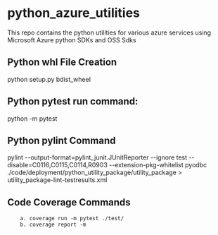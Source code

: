 # python_azure_utilities
This repo contains the python utilities for various azure services using Microsoft Azure python SDKs and OSS Sdks

## Python whl File Creation
python setup.py bdist_wheel

## Python pytest run command:
python -m pytest <filepath>

 ## Python pylint Command
   pylint --output-format=pylint_junit.JUnitReporter --ignore test --disable=C0116,C0115,C0114,R0903 --extension-pkg-whitelist pyodbc ./code/deployment/python_utility_package/utility_package > utility_package-lint-testresults.xml

 ## Code Coverage Commands
		a. coverage run -m pytest ./test/
		b. coverage report -m
